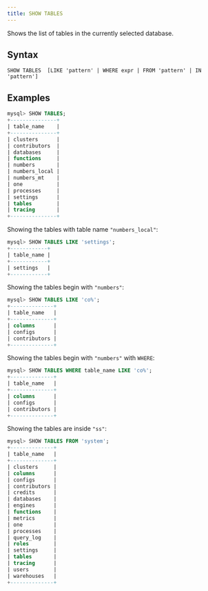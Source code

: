 ```yaml
---
title: SHOW TABLES
---
```


Shows the list of tables in the currently selected database.

## Syntax

```
SHOW TABLES  [LIKE 'pattern' | WHERE expr | FROM 'pattern' | IN 'pattern']
```

## Examples

```sql
mysql> SHOW TABLES;
+---------------+
| table_name    |
+---------------+
| clusters      |
| contributors  |
| databases     |
| functions     |
| numbers       |
| numbers_local |
| numbers_mt    |
| one           |
| processes     |
| settings      |
| tables        |
| tracing       |
+---------------+
```

Showing the tables with table name `"numbers_local"`:
```sql
mysql> SHOW TABLES LIKE 'settings';
+------------+
| table_name |
+------------+
| settings   |
+------------+
```

Showing the tables begin with `"numbers"`:
```sql
mysql> SHOW TABLES LIKE 'co%';
+--------------+
| table_name   |
+--------------+
| columns      |
| configs      |
| contributors |
+--------------+
```

Showing the tables begin with `"numbers"` with `WHERE`:
```sql
mysql> SHOW TABLES WHERE table_name LIKE 'co%';
+--------------+
| table_name   |
+--------------+
| columns      |
| configs      |
| contributors |
+--------------+
```

Showing the tables are inside `"ss"`:
```sql
mysql> SHOW TABLES FROM 'system';
+--------------+
| table_name   |
+--------------+
| clusters     |
| columns      |
| configs      |
| contributors |
| credits      |
| databases    |
| engines      |
| functions    |
| metrics      |
| one          |
| processes    |
| query_log    |
| roles        |
| settings     |
| tables       |
| tracing      |
| users        |
| warehouses   |
+--------------+
```

